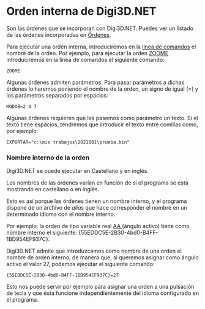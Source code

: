 # Orden interna de Digi3D.NET

Son las órdenes que se incorporan con Digi3D.NET. Puedes ver un listado de las órdenes incorporadas en [Órdenes](../../../ventana-de-dibujo/ordenes/).

Para ejecutar una orden interna, introduciremos en la [línea de comandos](./) el nombre de la orden. Por ejemplo, para ejecutar la orden [ZOOME](../../../ventana-de-dibujo/ordenes/z/zoome.md) introduciremos en la línea de comandos el siguiente comando:

```text
ZOOME
```

Algunas órdenes admiten parámetros. Para pasar parámetros a dichas órdenes lo haremos poniendo el nombre de la orden, un signo de igual \(=\) y los parámetros separados por espacios:

```text
MODOB=2 4 7
```

Algunas órdenes requieren que les pasemos como parámetro un texto. Si el texto tiene espacios, tendremos que introducir el texto entre comillas como, por ejemplo:

```text
EXPORTAR="c:\mis trabajos\2021001\prueba.bin"
```

### Nombre interno de la orden

Digi3D.NET se puede ejecutar en Castellano y en inglés. 

Los nombres de las órdenes varían en función de si el programa se está mostrando en castellano o en inglés.

Esto es así porque las órdenes tienen un nombre interno, y el programa dispone de un archivo de _alias_ que hace corresponder el nombre en un determinado idioma con el nombre interno.

Por ejemplo: la orden de tipo variable real [AA ](../../../ventana-de-dibujo/variables/a/aa.md)\(ángulo activo\) tiene como nombre interno el siguiente: {55EDDC5E-2B30-4bd0-B4FF-1BD954EF937C}.

Digi3D.NET admite que introduzcamos como nombre de una orden el nombre de orden interno, de manera que, si queremos asignar como ángulo activo el valor 27, podemos ejecutar el siguiente comando:

```text
{55EDDC5E-2B30-4bd0-B4FF-1BD954EF937C}=27
```

Esto nos puede servir por ejemplo para asignar una orden a una pulsación de tecla y que ésta funcione independientemente del idioma configurado en el programa.

